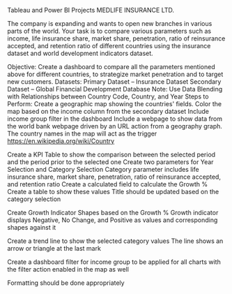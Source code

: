 Tableau and Power BI Projects
MEDLIFE INSURANCE LTD.


The company is expanding and wants to open new branches in various parts of the world. Your task is to compare various parameters such as income, life insurance share, market share, penetration, ratio of reinsurance accepted, and retention ratio of different countries using the insurance dataset and world development indicators dataset.
 
Objective: 
Create a dashboard to compare all the parameters mentioned above for different countries, to strategize market penetration and to target new customers.
Datasets:
Primary Dataset – Insurance Dataset
Secondary Dataset – Global Financial Development Database
Note: Use Data Blending with Relationships between Country Code, Country, and Year
Steps to Perform: 
Create a geographic map showing the countries' fields. Color the map based on the income column from the secondary dataset
Include income group filter in the dashboard
Include a webpage to show data from the world bank webpage driven by an URL action from a geography graph.
The country names in the map will act as the trigger
https://en.wikipedia.org/wiki/Country


Create a KPI Table to show the comparison between the selected period and the period prior to the selected one
Create two parameters for Year Selection and Category Selection
Category parameter includes life insurance share, market share, penetration, ratio of reinsurance accepted, and retention ratio
Create a calculated field to calculate the Growth %
Create a table to show these values
Title should be updated based on the category selection


Create Growth Indicator Shapes based on the Growth %
Growth indicator displays Negative, No Change, and Positive as values and corresponding shapes against it


Create a trend line to show the selected category values
The line shows an arrow or triangle at the last mark


Create a dashboard filter for income group to be applied for all charts with the filter action enabled in the map as well


Formatting should be done appropriately

